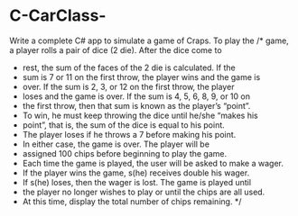 # C-CarClass-
Write a complete C# app to simulate a game of Craps. To play the 
/* game, a player rolls a pair of dice (2 die). After the dice come to 
* rest, the sum of the faces of the 2 die is calculated. If the 
* sum is 7 or 11 on the first throw, the player wins and the game is 
* over. If the sum is 2, 3, or 12 on the first throw, the player 
* loses and the game is over. If the sum is 4, 5, 6, 8, 9, or 10 on
*  the first throw, then that sum is known as the player’s “point”. 
*  To win, he must keep throwing the dice until he/she “makes his 
*  point”, that is, the sum of the dice is equal to his point. 
*  The player loses if he throws a 7 before making his point. 
*  In either case, the game is over. The player will be 
*  assigned 100 chips before beginning to play the game. 
*  Each time the game is played, the user will be asked to make a wager. 
*  If the player wins the game, s(he) receives double his wager. 
*  If s(he) loses, then the wager is lost. The game is played until 
*  the player no longer wishes to play or until the chips are all used. 
* At this time, display the total number of chips remaining. 
*/
